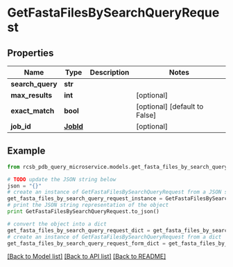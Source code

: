 # GetFastaFilesBySearchQueryRequest


## Properties

Name | Type | Description | Notes
------------ | ------------- | ------------- | -------------
**search_query** | **str** |  | 
**max_results** | **int** |  | [optional] 
**exact_match** | **bool** |  | [optional] [default to False]
**job_id** | [**JobId**](JobId.md) |  | [optional] 

## Example

```python
from rcsb_pdb_query_microservice.models.get_fasta_files_by_search_query_request import GetFastaFilesBySearchQueryRequest

# TODO update the JSON string below
json = "{}"
# create an instance of GetFastaFilesBySearchQueryRequest from a JSON string
get_fasta_files_by_search_query_request_instance = GetFastaFilesBySearchQueryRequest.from_json(json)
# print the JSON string representation of the object
print GetFastaFilesBySearchQueryRequest.to_json()

# convert the object into a dict
get_fasta_files_by_search_query_request_dict = get_fasta_files_by_search_query_request_instance.to_dict()
# create an instance of GetFastaFilesBySearchQueryRequest from a dict
get_fasta_files_by_search_query_request_form_dict = get_fasta_files_by_search_query_request.from_dict(get_fasta_files_by_search_query_request_dict)
```
[[Back to Model list]](../README.md#documentation-for-models) [[Back to API list]](../README.md#documentation-for-api-endpoints) [[Back to README]](../README.md)


